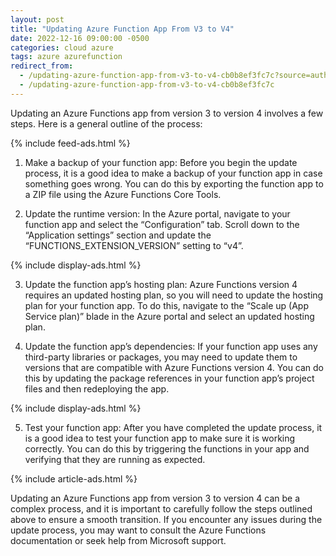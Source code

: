 ```yaml
---
layout: post
title: "Updating Azure Function App From V3 to V4"
date: 2022-12-16 09:00:00 -0500
categories: cloud azure
tags: azure azurefunction
redirect_from:
  - /updating-azure-function-app-from-v3-to-v4-cb0b8ef3fc7c?source=author_recirc-----a9c256fee353----1----------------------------
  - /updating-azure-function-app-from-v3-to-v4-cb0b8ef3fc7c
---
```


Updating an Azure Functions app from version 3 to version 4 involves a few steps. Here is a general outline of the process:

{% include feed-ads.html %}

1. Make a backup of your function app: Before you begin the update process, it is a good idea to make a backup of your function app in case something goes wrong. You can do this by exporting the function app to a ZIP file using the Azure Functions Core Tools.

2. Update the runtime version: In the Azure portal, navigate to your function app and select the “Configuration” tab. Scroll down to the “Application settings” section and update the “FUNCTIONS_EXTENSION_VERSION” setting to “v4”.

{% include display-ads.html %}

3. Update the function app’s hosting plan: Azure Functions version 4 requires an updated hosting plan, so you will need to update the hosting plan for your function app. To do this, navigate to the “Scale up (App Service plan)” blade in the Azure portal and select an updated hosting plan.

4. Update the function app’s dependencies: If your function app uses any third-party libraries or packages, you may need to update them to versions that are compatible with Azure Functions version 4. You can do this by updating the package references in your function app’s project files and then redeploying the app.

{% include display-ads.html %}

5. Test your function app: After you have completed the update process, it is a good idea to test your function app to make sure it is working correctly. You can do this by triggering the functions in your app and verifying that they are running as expected.

{% include article-ads.html %}

Updating an Azure Functions app from version 3 to version 4 can be a complex process, and it is important to carefully follow the steps outlined above to ensure a smooth transition. If you encounter any issues during the update process, you may want to consult the Azure Functions documentation or seek help from Microsoft support.
